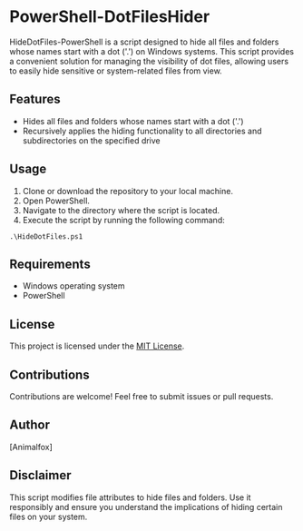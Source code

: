 # PowerShell-DotFilesHider

HideDotFiles-PowerShell is a script designed to hide all files and folders whose names start with a dot ('.') on Windows systems. This script provides a convenient solution for managing the visibility of dot files, allowing users to easily hide sensitive or system-related files from view.

## Features
- Hides all files and folders whose names start with a dot ('.')
- Recursively applies the hiding functionality to all directories and subdirectories on the specified drive

## Usage
1. Clone or download the repository to your local machine.
2. Open PowerShell.
3. Navigate to the directory where the script is located.
4. Execute the script by running the following command:

```
.\HideDotFiles.ps1
```

## Requirements
- Windows operating system
- PowerShell

## License
This project is licensed under the [MIT License](LICENSE).

## Contributions
Contributions are welcome! Feel free to submit issues or pull requests.

## Author
[Animalfox]

## Disclaimer
This script modifies file attributes to hide files and folders. Use it responsibly and ensure you understand the implications of hiding certain files on your system.

